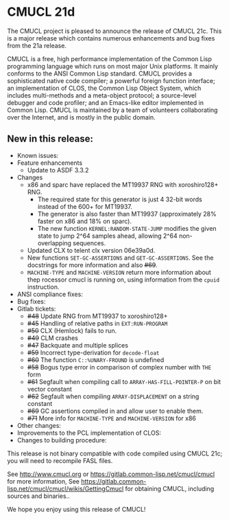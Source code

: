 # CMUCL 21d

The CMUCL project is pleased to announce the release of CMUCL 21c.
This is a major release which contains numerous enhancements and bug
fixes from the 21a release.

CMUCL is a free, high performance implementation of the Common Lisp
programming language which runs on most major Unix platforms. It
mainly conforms to the ANSI Common Lisp standard. CMUCL provides a
sophisticated native code compiler; a powerful foreign function
interface; an implementation of CLOS, the Common Lisp Object System,
which includes multi-methods and a meta-object protocol; a
source-level debugger and code profiler; and an Emacs-like editor
implemented in Common Lisp. CMUCL is maintained by a team of
volunteers collaborating over the Internet, and is mostly in the
public domain.

## New in this release:
  * Known issues:
  * Feature enhancements
    * Update to ASDF 3.3.2
  * Changes
    * x86 and sparc have replaced the MT19937 RNG with xoroshiro128+ RNG.
      * The required state for this generator is just 4 32-bit words instead of the 600+ for MT19937.
      * The generator is also faster than MT19937 (approximately 28% faster on x86 and 18% on sparc).
      * The new function `KERNEL:RANDOM-STATE-JUMP` modifies the given state to jump 2^64 samples ahead, allowing 2^64 non-overlapping sequences.
    * Updated CLX to telent clx version 06e39a0d.
    * New functions `SET-GC-ASSERTIONS` and `GET-GC-ASSERTIONS`.  See the docstrings for more information and also ~~#69~~.
    * `MACHINE-TYPE` and `MACHINE-VERSION` return more information about thep rocessor cmucl is running on, using information from the `cpuid` instruction.
  * ANSI compliance fixes:
  * Bug fixes:
  * Gitlab tickets:
    * ~~#48~~ Update RNG from MT19937 to xoroshiro128+
    * ~~#45~~ Handling of relative paths in `EXT:RUN-PROGRAM`
    * ~~#50~~ CLX (Hemlock) fails to run.
    * ~~#49~~ CLM crashes
    * ~~#47~~ Backquate and multiple splices
    * ~~#59~~ Incorrect type-derivation for `decode-float`
    * ~~#60~~ The function `C::%UNARY-FROUND` is undefined
    * ~~#58~~ Bogus type error in comparison of complex number with `THE` form
    * ~~#61~~ Segfault when compiling call to `ARRAY-HAS-FILL-POINTER-P` on bit vector constant
    * ~~#62~~ Segfault when compiling `ARRAY-DISPLACEMENT` on a string constant
    * ~~#69~~ GC assertions compiled in and allow user to enable them.
    * ~~#71~~ More info for `MACHINE-TYPE` and `MACHINE-VERSION` for x86
  * Other changes:
  * Improvements to the PCL implementation of CLOS:
  * Changes to building procedure:

This release is not binary compatible with code compiled using CMUCL
21c; you will need to recompile FASL files.

See http://www.cmucl.org or
https://gitlab.common-lisp.net/cmucl/cmucl for more information,
See
https://gitlab.common-lisp.net/cmucl/cmucl/wikis/GettingCmucl
for obtaining CMUCL, including sources and binaries..


We hope you enjoy using this release of CMUCL!
